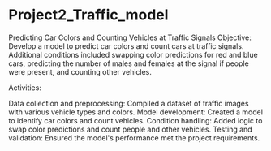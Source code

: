 # Project2_Traffic_model
Predicting Car Colors and Counting Vehicles at Traffic Signals
Objective: Develop a model to predict car colors and count cars at traffic signals. Additional conditions included swapping color predictions for red and blue cars, predicting the number of males and females at the signal if people were present, and counting other vehicles.

Activities:

Data collection and preprocessing: Compiled a dataset of traffic images with various vehicle types and colors.
Model development: Created a model to identify car colors and count vehicles.
Condition handling: Added logic to swap color predictions and count people and other vehicles.
Testing and validation: Ensured the model's performance met the project requirements.
